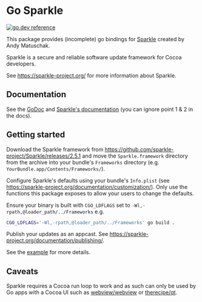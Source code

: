 # Go Sparkle

[![go.dev reference](https://img.shields.io/badge/go.dev-reference-007d9c?logo=go&logoColor=white&style=flat-square)](https://pkg.go.dev/github.com/abemedia/go-sparkle?tab=doc)

This package provides (incomplete) go bindings for
[Sparkle](https://github.com/sparkle-project/Sparkle) created by Andy Matuschak.

Sparkle is a secure and reliable software update framework for Cocoa developers.

See <https://sparkle-project.org/> for more information about Sparkle.

## Documentation

See the [GoDoc](https://pkg.go.dev/github.com/abemedia/go-sparkle?tab=doc) and
[Sparkle's documentation](https://sparkle-project.org/documentation/#3-segue-for-security-concerns)
(you can ignore point 1 & 2 in the docs).

## Getting started

Download the Sparkle framework from <https://github.com/sparkle-project/Sparkle/releases/2.5.1> and
move the `Sparkle.framework` directory from the archive into your bundle's `Frameworks` directory
(e.g. `YourBundle.app/Contents/Frameworks/`).

Configure Sparkle's defaults using your bundle's `Info.plist` (see
<https://sparkle-project.org/documentation/customization/>). Only use the functions this package
exposes to allow your users to change the defaults.

Ensure your binary is built with `CGO_LDFLAGS` set to `-Wl,-rpath,@loader_path/../Frameworks` e.g.

```sh
CGO_LDFLAGS='-Wl,-rpath,@loader_path/../Frameworks' go build .
```

Publish your updates as an appcast. See <https://sparkle-project.org/documentation/publishing/>.

See the [example](./example/) for more details.

## Caveats

Sparkle requires a Cocoa run loop to work and as such can only be used by Go apps with a Cocoa UI
such as [webview/webview](https://github.com/webview/webview) or
[therecipe/qt](https://github.com/therecipe/qt).
